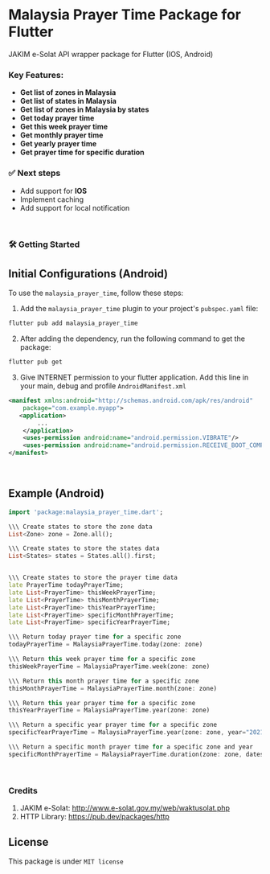 # Malaysia Prayer Time Package for Flutter
JAKIM e-Solat API wrapper package for Flutter (IOS, Android)

### **Key Features:**
* **Get list of zones in Malaysia**
* **Get list of states in Malaysia**
* **Get list of zones in Malaysia by states**
* **Get today prayer time**
* **Get this week prayer time**
* **Get monthly prayer time**
* **Get yearly prayer time**
* **Get prayer time for specific duration**

### ✅ Next steps
- Add support for **IOS**
- Implement caching 
- Add support for local notification

<br>

### 🛠 Getting Started
## Initial Configurations (Android)

To use the `malaysia_prayer_time`, follow these steps:

1. Add the `malaysia_prayer_time` plugin to your project's `pubspec.yaml` file:

```bash
flutter pub add malaysia_prayer_time
```

2. After adding the dependency, run the following command to get the package:

```bash
flutter pub get
```
3. Give INTERNET permission to your flutter application. Add this line in your main, debug and profile `AndroidManifest.xml`


```xml
<manifest xmlns:android="http://schemas.android.com/apk/res/android"
    package="com.example.myapp">
   <application>
        ...
    </application>
    <uses-permission android:name="android.permission.VIBRATE"/>
    <uses-permission android:name="android.permission.RECEIVE_BOOT_COMPLETED"/>
</manifest>
```

<br>

## Example (Android)
```Dart
import 'package:malaysia_prayer_time.dart';

\\\ Create states to store the zone data 
List<Zone> zone = Zone.all();

\\\ Create states to store the states data 
List<States> states = States.all().first;


\\\ Create states to store the prayer time data
late PrayerTime todayPrayerTime;
late List<PrayerTime> thisWeekPrayerTime;
late List<PrayerTime> thisMonthPrayerTime;
late List<PrayerTime> thisYearPrayerTime;
late List<PrayerTime> specificMonthPrayerTime;
late List<PrayerTime> specificYearPrayerTime;

\\\ Return today prayer time for a specific zone
todayPrayerTime = MalaysiaPrayerTime.today(zone: zone)

\\\ Return this week prayer time for a specific zone
thisWeekPrayerTime = MalaysiaPrayerTime.week(zone: zone)

\\\ Return this month prayer time for a specific zone
thisMonthPrayerTime = MalaysiaPrayerTime.month(zone: zone)

\\\ Return this year prayer time for a specific zone
thisYearPrayerTime = MalaysiaPrayerTime.year(zone: zone)

\\\ Return a specific year prayer time for a specific zone
specificYearPrayerTime = MalaysiaPrayerTime.year(zone: zone, year="2021")

\\\ Return a specific month prayer time for a specific zone and year
specificMonthPrayerTime = MalaysiaPrayerTime.duration(zone: zone, datestart="2021-04-20", dateend="2021-05-30")

```
<br>

### Credits
1. JAKIM e-Solat: http://www.e-solat.gov.my/web/waktusolat.php
2. HTTP Library: https://pub.dev/packages/http

## License
This package is under ```MIT license```
